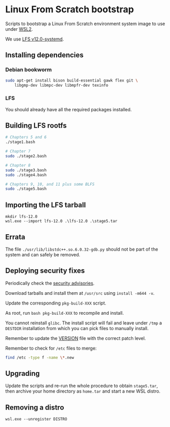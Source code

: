 # Linux From Scratch bootstrap

Scripts to bootstrap a Linux From Scratch environment system image
to use under [WSL2](https://en.wikipedia.org/wiki/Windows_Subsystem_for_Linux).

We use [LFS v12.0-systemd](https://www.linuxfromscratch.org/lfs/view/12.0-systemd/).

## Installing dependencies

### Debian bookworm

```sh
sudo apt-get install bison build-essential gawk flex git \
	libgmp-dev libmpc-dev libmpfr-dev texinfo
```

### LFS

You should already have all the required packages installed.

## Building LFS rootfs

```sh
# Chapters 5 and 6
./stage1.bash

# Chapter 7
sudo ./stage2.bash

# Chapter 8
sudo ./stage3.bash
sudo ./stage4.bash

# Chapters 9, 10, and 11 plus some BLFS
sudo ./stage5.bash
```

## Importing the LFS tarball

```console
mkdir lfs-12.0
wsl.exe --import lfs-12.0 .\lfs-12.0 .\stage5.tar
```

## Errata

The file `./usr/lib/libstdc++.so.6.0.32-gdb.py` should not
be part of the system and can safely be removed.

## Deploying security fixes

Periodically check the [security advisories](https://www.linuxfromscratch.org/blfs/advisories/consolidated.html).

Download tarballs and install them at `/usr/src` using `install -m644 -v`.

Update the corresponding `pkg-build-XXX` script.

As root, run `bash pkg-build-XXX` to recompile and install.

You cannot reinstall `glibc`. The install script will fail and leave under `/tmp` a
`DESTDIR` installation from which you can pick files to manually install.

Remember to update the [VERSION](VERSION) file with the correct patch level.

Remember to check for `/etc` files to merge:

```sh
find /etc -type f -name \*.new
```

## Upgrading

Update the scripts and re-run the whole procedure to obtain `stage5.tar`, then
archive your home directory as `home.tar` and start a new WSL distro.

## Removing a distro

```console
wsl.exe --unregister DISTRO
```
